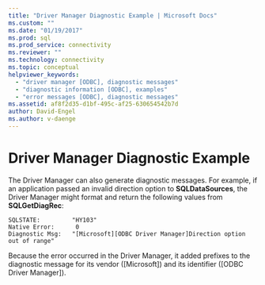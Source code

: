 ```yaml
---
title: "Driver Manager Diagnostic Example | Microsoft Docs"
ms.custom: ""
ms.date: "01/19/2017"
ms.prod: sql
ms.prod_service: connectivity
ms.reviewer: ""
ms.technology: connectivity
ms.topic: conceptual
helpviewer_keywords: 
  - "driver manager [ODBC], diagnostic messages"
  - "diagnostic information [ODBC], examples"
  - "error messages [ODBC], diagnostic messages"
ms.assetid: af8f2d35-d1bf-495c-af25-630654542b7d
author: David-Engel
ms.author: v-daenge
---
```

# Driver Manager Diagnostic Example
The Driver Manager can also generate diagnostic messages. For example, if an application passed an invalid direction option to **SQLDataSources**, the Driver Manager might format and return the following values from **SQLGetDiagRec**:  
  
```  
SQLSTATE:         "HY103"  
Native Error:      0  
Diagnostic Msg:   "[Microsoft][ODBC Driver Manager]Direction option out of range"  
```  
  
 Because the error occurred in the Driver Manager, it added prefixes to the diagnostic message for its vendor ([Microsoft]) and its identifier ([ODBC Driver Manager]).
